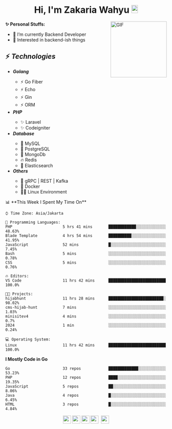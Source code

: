 <h1 align="center">Hi, I'm Zakaria Wahyu <img src="https://github.com/TheDudeThatCode/TheDudeThatCode/blob/master/Assets/Hi.gif" width="20px" height="25px"></h1>

<img align="right" alt="GIF" height="175px" src="https://www.nayakapratama.co.id/wp-content/uploads/2019/07/Website-Maintenance.gif" />

**✨ Personal Stuffs:**
- 🔭 I’m currently Backend Developer
- 🌱 Interested in backend-ish things

<h2>⚡ <i>Technologies</i></h2>
<ul>
<li><strong><i>Golang</i></strong></li>
  <ul>
    <li>⚡ Go Fiber</li>
    <li>⚡ Echo</li>
    <li>⚡ Gin</li>
    <li>⚡ ORM</li>
  </ul>
<li><strong><i>PHP</i></strong></li>
  <ul>
    <li>✨ Laravel</li>
    <li>✨ Codeigniter</li>
  </ul>
<li><strong><i>Database</i></strong></li>
  <ul>
    <li>🐬 MySQL</li>
    <li>🐘 PostgreSQL</li>
    <li>🍃 MongoDb</li>
    <li>🔥 Redis</li>
    <li>🔎 Elasticsearch</li>
  </ul>
  <li><strong><i>Others</i></strong></li>
  <ul>
    <li>💫 gRPC | REST | Kafka</li>
    <li>🐳 Docker</li>
    <li>👨‍💻 Linux Environment</li>
  </ul>
</ul>
<!--START_SECTION:waka-->
📊 **This Week I Spent My Time On** 

```text
⌚︎ Time Zone: Asia/Jakarta

💬 Programming Languages: 
PHP                      5 hrs 41 mins       ████████████░░░░░░░░░░░░░   48.63% 
Blade Template           4 hrs 54 mins       ██████████░░░░░░░░░░░░░░░   41.95% 
JavaScript               52 mins             █░░░░░░░░░░░░░░░░░░░░░░░░   7.45% 
Bash                     5 mins              ░░░░░░░░░░░░░░░░░░░░░░░░░   0.78% 
CSS                      5 mins              ░░░░░░░░░░░░░░░░░░░░░░░░░   0.76%

🔥 Editors: 
VS Code                  11 hrs 42 mins      █████████████████████████   100.0%

🐱‍💻 Projects: 
hijabhunt                11 hrs 28 mins      ████████████████████████░   98.02% 
cms-hijab-hunt           7 mins              ░░░░░░░░░░░░░░░░░░░░░░░░░   1.03% 
minisitev4               4 mins              ░░░░░░░░░░░░░░░░░░░░░░░░░   0.7% 
2024                     1 min               ░░░░░░░░░░░░░░░░░░░░░░░░░   0.24%

💻 Operating System: 
Linux                    11 hrs 42 mins      █████████████████████████   100.0%

```

**I Mostly Code in Go** 

```text
Go                       33 repos            █████████████░░░░░░░░░░░░   53.23% 
PHP                      12 repos            ████░░░░░░░░░░░░░░░░░░░░░   19.35% 
JavaScript               5 repos             ██░░░░░░░░░░░░░░░░░░░░░░░   8.06% 
Java                     4 repos             █░░░░░░░░░░░░░░░░░░░░░░░░   6.45% 
HTML                     3 repos             █░░░░░░░░░░░░░░░░░░░░░░░░   4.84%

```



<!--END_SECTION:waka-->

<p align="center">
<a href="https://www.linkedin.com/in/zakariawahyu" target="_blank"><img src="https://img.shields.io/badge/linkedin-%230077B5.svg?&style=for-the-badge&logo=linkedin&logoColor=white" height=25></a>
<a href="https://medium.com/@zakariawahyu" target="_blank"><img src="https://img.shields.io/badge/Medium-12100E?style=for-the-badge&logo=medium&logoColor=white" height=25></a>
<a href="https://medium.com/@zakariawahyu" target="_blank"><img src="https://img.shields.io/badge/Portfolio-2300843e?style=for-the-badge&logo=About.me&logoColor=white" height=25></a>
<a href="https://www.twitter.com/_zakariawahyu" target="_blank"><img src="https://img.shields.io/badge/twitter-%231DA1F2.svg?&style=for-the-badge&logo=twitter&logoColor=white" height=25></a> 
<a href="https://www.instagram.com/_zakariawahyu" target="_blank"><img src="https://img.shields.io/badge/instagram-%23E4405F.svg?&style=for-the-badge&logo=instagram&logoColor=white" height=25></a>

